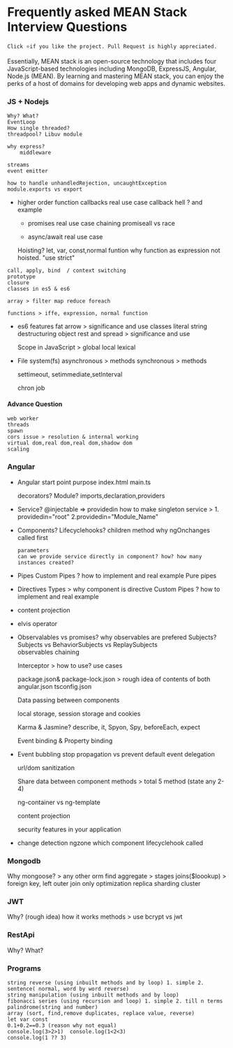 # Frequently asked MEAN Stack Interview Questions

  ` Click ⭐if you like the project. Pull Request is highly appreciated. `

  Essentially, MEAN stack is an open-source technology that includes four JavaScript-based technologies including MongoDB, ExpressJS, Angular, Node.js (MEAN). By learning and mastering MEAN stack, you can enjoy the perks of a host of domains for developing web apps and dynamic websites.

### JS + Nodejs
	Why? What?
	EventLoop
	How single threaded? 
	threadpool? Libuv module

	why express?
		middleware
					
	streams
	event emitter

	how to handle unhandledRejection, uncaughtException
	module.exports vs export

   - higher order function
		  callbacks 
			real use case
			callback hell ? and example
					
	 - promises
			real use case
			chaining
			promiseall vs race
			
	 - async/await
			real use case

	 Hoisting? let, var, const,normal funtion 
		why function as expression not hoisted.
		"use strict"
		
	call, apply, bind  / context switching
	prototype
	closure
	classes in es5 & es6

	array > filter map reduce foreach 

	functions > iffe, expression, normal function

 - es6 features
		fat arrow > significance and use
		classes 
		literal string
		destructuring object
		rest and spread > significance and use

	Scope in JavaScript > global local lexical	
		
 - File system(fs)
		asynchronous > methods
		synchronous > methods
	
	settimeout, setimmediate,setInterval 
	
	chron job
					
#### Advance Question 
	web worker
	threads
	spawn
	cors issue > resolution & internal working
	virtual dom,real dom,real dom,shadow dom  
	scaling
	
### Angular
 - Angular start point 
		purpose index.html
		main.ts
	
	decorators? 
	Module? imports,declaration,providers
	
  - Service? 
		@injectable => providedin 
		how to make singleton service > 1. providedin="root" 2.providedin="Module_Name"
			
  - Components?
		  Lifecyclehooks? 
			  children method
			  why ngOnchanges called first
						
		parameters
		can we provide service directly in component? how? how many instances created? 
		
  - Pipes 
		Custom Pipes ? how to implement and real example
		Pure pipes
		
 - Directives 
		Types > why component is directive
		Custom Pipes ? how to implement and real example
	
 - content projection
 
 - elvis operator	
		
 - Observalables vs promises?
		why observables are prefered
		Subjects? Subjects vs BehaviorSubjects vs ReplaySubjects	
		observables chaining
			
  	Interceptor > how to use? use cases
	
	package.json& package-lock.json	> rough idea of contents of both
	angular.json
	tsconfig.json

	Data passing between components

	local storage, session storage and cookies

	Karma & Jasmine? describe, it, Spyon, Spy, beforeEach, expect

	Event binding & Property binding
	
  - Event bubbling
		stop propagation vs prevent default
		event delegation
	
	
	url/dom sanitization

	Share data between component methods > total 5 method (state any 2-4)
	
	ng-container vs ng-template
	
	content projection
	
	security features in your application
	
  - change detection
		ngzone
		which component lifecyclehook called
	
### Mongodb
  Why mongoose? > any other orm
  find
  aggregate > stages
    joins($loookup) > foreign key, left outer join only 
    optimization
  replica
  sharding
  cluster
	
### JWT 
  Why? 
   (rough idea) how it works 
   methods > use 
  bcrypt vs jwt 
	
### RestApi
  Why?
  What?

### Programs
	string reverse (using inbuilt methods and by loop) 1. simple 2. sentence( normal, word by word reverse) 
	string manipulation (using inbuilt methods and by loop) 
	fibonacci series (using recursion and loop) 1. simple 2. till n terms 
	palindrome(string and number) 
	array (sort, find,remove duplicates, replace value, reverse) 
	let var const 
	0.1+0.2==0.3 (reason why not equal) 
	console.log(3>2>1)	console.log(1<2<3) 
	console.log(1 ?? 3) 

